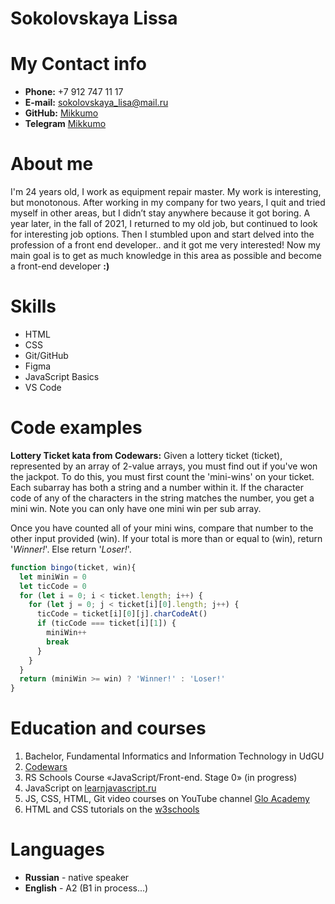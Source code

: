 # Sokolovskaya Lissa

# My Contact info

* **Phone:** +7 912 747 11 17
* **E-mail:** sokolovskaya_lisa@mail.ru
* **GitHub:** [Mikkumo](https://github.com/Mikkumo) 
* **Telegram** [Mikkumo](https://t.me/Mikkumo)

# About me

I'm 24 years old, I work as equipment repair master. My work is interesting, but monotonous. After working in my company for two years, I quit and tried myself in other areas, but I didn’t stay anywhere because it got boring. A year later, in the fall of 2021, I returned to my old job, but continued to look for interesting job options. Then I stumbled upon and start delved into the profession of a front end developer.. and it got me very interested! 
Now my main goal is to get as much knowledge in this area as possible and become a front-end developer **:)**

# Skills

* HTML
* CSS
* Git/GitHub
* Figma
* JavaScript Basics
* VS Code

# Code examples

**Lottery Ticket kata from Codewars:** Given a lottery ticket (ticket), represented by an array of 2-value arrays, you must find out if you've won the jackpot. To do this, you must first count the 'mini-wins' on your ticket. Each subarray has both a string and a number within it. If the character code of any of the characters in the string matches the number, you get a mini win. Note you can only have one mini win per sub array.

Once you have counted all of your mini wins, compare that number to the other input provided (win). If your total is more than or equal to (win), return '*Winner!*'. Else return '*Loser!*'.

```js
function bingo(ticket, win){
  let miniWin = 0
  let ticCode = 0
  for (let i = 0; i < ticket.length; i++) {
    for (let j = 0; j < ticket[i][0].length; j++) {
      ticCode = ticket[i][0][j].charCodeAt()
      if (ticCode === ticket[i][1]) {
        miniWin++ 
        break
      }
    }
  }
  return (miniWin >= win) ? 'Winner!' : 'Loser!'
}
```

# Education and courses

1. Bachelor, Fundamental Informatics and Information Technology in UdGU
2. [Codewars](https://www.codewars.com/users/Mikkumo)
3. RS Schools Course «JavaScript/Front-end. Stage 0» (in progress)
4. JavaScript on [learnjavascript.ru](https://learn.javascript.ru/) 
5. JS, CSS, HTML, Git video courses on YouTube channel [Glo Academy](https://www.youtube.com/c/GloAcademyChannel/featured)
6. HTML and CSS tutorials on the [w3schools](https://www.w3schools.com/) 

# Languages

* **Russian** - native speaker
* **English** - A2 (B1 in process...)
